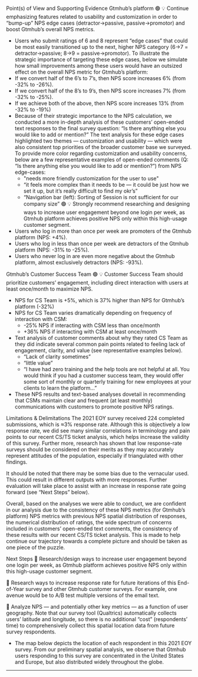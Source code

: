 Point(s) of View and Supporting Evidence
Gtmhub’s platform
🟢 💡 Continue emphasizing features related to usability and customization in order to “bump-up” NPS edge cases (detractor→passive, passive→promotor) and boost Gtmhub’s overall NPS metrics. 


  * Users who submit ratings of 6 and 8 represent “edge cases” that could be most easily transitioned up to the next, higher NPS category (6→7 = detractor→passive; 8→9 = passive→promotor). To illustrate the strategic importance of targeting these edge cases, below we simulate how small improvements among these users would have an outsized effect on the overall NPS metric for Gtmhub’s platform:
  * If we convert half of the 6’s to 7’s, then NPS score increases 6% (from -32% to -26%).
  * If we convert half of the 8’s to 9’s, then NPS score increases 7% (from -32% to -25%).
  * If we achieve both of the above, then NPS score increases 13% (from -32% to -19%)
* Because of their strategic importance to the NPS calculation, we conducted a more in-depth analysis of these customers’ open-ended text responses to the final survey question: “Is there anything else you would like to add or mention?” The text analysis for these edge cases highlighted two themes — customization and usability — which were also consistent top priorities of the broader customer base we surveyed. To provide more color regarding customization and usability concerns, below are a few representative examples of open-ended comments (Q: “Is there anything else you would like to add or mention?”) from NPS edge-cases: 
  * "needs more friendly customization for the user to use"
  * “it feels more complex than it needs to be — it could be just how we set it up, but it’s really difficult to find my okr’s”
  * “Navigation bar (left): Sorting of Session is not sufficient for our company size”
🟢 💡 Strongly recommend researching and designing ways to increase user engagement beyond one login per week, as Gtmhub platform achieves positive NPS only within this high-usage customer segment.
* Users who log in more than once per week are promoters of the Gtmhub platform (NPS: +4%).
* Users who log in less than once per week are detractors of the Gtmhub platform (NPS: -31% to -25%).
* Users who never log in are even more negative about the Gtmhub platform, almost exclusively detractors (NPS: -93%).

Gtmhub’s Customer Success Team
🟢 💡  Customer Success Team should prioritize customers’ engagement, 
including direct interaction with users at least once/month to maximize NPS.

* NPS for CS Team is +5%, which is 37% higher than NPS for Gtmhub’s platform (-32%)
* NPS for CS Team varies dramatically depending on frequency of interaction with CSM:
  * -25% NPS if interacting with CSM less than once/month
  * +36% NPS if interacting with CSM at least once/month
* Text analysis of customer comments about why they rated CS Team as they did indicate several common pain points related to feeling lack of engagement, clarity, and value (see representative examples below). 
  * “Lack of clarity sometimes”
  * “little value”
  * “I have had zero training and the help tools are not helpful at all. You would think if you had a customer success team, they would offer some sort of monthly or quarterly training for new employees at your clients to learn the platform...” 
* These NPS results and text-based analyses dovetail in recommending that CSMs maintain clear and frequent (at least monthly) communications with customers to promote positive NPS ratings.

Limitations & Delimitations
The 2021 EOY survey received 224 completed submissions, which is ≈3% response rate. Although this is objectively a low response rate, we did see many similar correlations in terminology and pain points to our recent CS/TS ticket analysis, which helps increase the validity of this survey. Further more, research has shown that low response-rate surveys should be considered on their merits as they may accurately represent attitudes of the population, especially if triangulated with other findings. 

It should be noted that there may be some bias due to the vernacular used. This could result in different outputs with more responses. Further evaluation will take place to assist with an increase in response rate going forward (see “Next Steps” below). 

Overall, based on the analyses we were able to conduct, we are confident in our analysis due to the consistency of these NPS metrics (for Gtmhub’s platform) NPS metrics with previous NPS spatial distribution of responses, the numerical distribution of ratings, the wide spectrum of concerns included in customers’ open-ended text comments, the consistency of these results with our recent CS/TS ticket analysis. This is made to help continue our trajectory towards a complete picture and should be taken as one piece of the puzzle.

Next Steps
🎯 Research/design ways to increase user engagement beyond one login per week, as Gtmhub platform achieves positive NPS only within this high-usage customer segment.

🎯 Research ways to increase response rate for future iterations of this End-of-Year survey and other Gtmhub customer surveys. For example, one avenue would be to A/B test multiple versions of the email text.

🎯 Analyze NPS — and potentially other key metrics — as a function of user geography. Note that our survey tool (Qualtrics) automatically collects users’ latitude and longitude, so there is no additional “cost” (respondents’ time) to comprehensively collect this spatial location data from future survey respondents. 
* The map below depicts the location of each respondent in this 2021 EOY survey. From our preliminary spatial analysis, we observe that Gtmhub users responding to this survey are concentrated in the United States and Europe, but also distributed widely throughout the globe.



---

